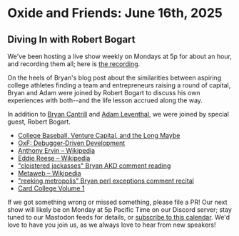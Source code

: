 # Oxide and Friends: June 16th, 2025

## Diving In with Robert Bogart

We've been hosting a live show weekly on Mondays at 5p for about an hour,
and recording them all; here is
[the recording](https://youtu.be/3z_TQxe9jx4).

On the heels of Bryan's blog post about the similarities between aspiring college athletes finding a team and entrepreneurs raising a round of capital, Bryan and Adam were joined by Robert Bogart to discuss his own experiences with both--and the life lesson accrued along the way.

In addition to
[Bryan Cantrill](https://bsky.app/profile/bcantrill.bsky.social) and
[Adam Leventhal](https://bsky.app/profile/ahl.bsky.social),
we were joined by special guest, Robert Bogart.

- [College Baseball, Venture Capital, and the Long Maybe](https://bcantrill.dtrace.org/2025/06/15/college-baseball-venture-capital-and-the-long-maybe/)
- [OxF: Debugger‑Driven Development](https://www.youtube.com/watch?v=hdqcrj5TBvE)
- [Anthony Ervin – Wikipedia](https://en.wikipedia.org/wiki/Anthony_Ervin)
- [Eddie Reese – Wikipedia](https://en.wikipedia.org/wiki/Eddie_Reese)
- ["cloistered jackasses" Bryan AKD comment reading](https://www.youtube.com/watch?v=3z_TQxe9jx4&t=5670s)
- [Metaweb – Wikipedia](https://en.wikipedia.org/wiki/Metaweb)
- ["reeking metropolis" Bryan perl exceptions comment recital](https://www.youtube.com/watch?v=3z_TQxe9jx4&t=6068s)
- [Card College Volume 1](https://www.robertogiobbi.com/site/product/card-college-volume-1/)

If we got something wrong or missed something, please file a PR!
Our next show will likely be on Monday at 5p Pacific Time on our Discord
server; stay tuned to our Mastodon feeds for details, or [subscribe to this
calendar](https://calendar.google.com/calendar/ical/c_318925f4185aa71c4524d0d6127f31058c9e21f29f017d48a0fca6f564969cd0%40group.calendar.google.com/public/basic.ics).
We'd love to have you join us, as we always love to hear from new speakers!

